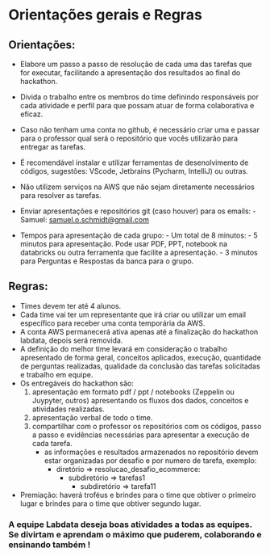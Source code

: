 # Orientações gerais e Regras

## Orientações:
   - Elabore um passo a passo de resolução de cada uma das tarefas que for executar, facilitando a apresentação dos resultados ao final do hackathon.  
   - Divida o trabalho entre os membros do time definindo responsáveis por cada atividade e perfil para que possam atuar de forma colaborativa e eficaz.
   - Caso não tenham uma conta no github, é necessário criar uma e passar para o professor qual será o repositório que vocês utilizarão para entregar as tarefas.
   - É recomendável instalar e utilizar ferramentas de desenolvimento de códigos, sugestões: VScode, Jetbrains (Pycharm, IntelliJ) ou outras.
   - Não utilizem serviços na AWS que não sejam diretamente necessários para resolver as tarefas.

- Enviar apresentações e repositórios git (caso houver) para os emails:
        - Samuel: samuel.o.schmidt@gmail.com
        
- Tempos para apresentação de cada grupo:
        - Um total de 8 minutos:
            - 5 minutos para apresentação. Pode usar PDF, PPT, notebook na databricks ou outra ferramenta que facilite a apresentação.
            - 3 minutos para Perguntas e Respostas da banca para o grupo.
            
## Regras:
   - Times devem ter até 4 alunos.
   - Cada time vai ter um representante que irá criar ou utilizar um email específico para receber uma conta temporária da AWS.
   - A conta AWS permanecerá ativa apenas até a finalização do hackathon labdata, depois será removida.
   - A definição do melhor time levará em consideração o trabalho apresentado de forma geral, conceitos aplicados, execução, quantidade de perguntas realizadas, qualidade da conclusão das tarefas solicitadas e trabalho em equipe.
   - Os entregáveis do hackathon são: 
     1) apresentação em formato pdf / ppt / notebooks (Zeppelin ou Juypyter, outros) apresentando os fluxos dos dados, conceitos e atividades realizadas. 
     2) apresentação verbal de todo o time. 
     3) compartilhar com o professor os repositórios com os códigos, passo a passo e evidências necessárias para apresentar a execução de cada tarefa.
        - as informações e resultados armazenados no repositório devem estar organizadas por desafio e por numero de tarefa, exemplo: 
            - diretório => resolucao_desafio_ecommerce:
                - subdiretório => tarefas1
                    - subdiretório => tarefa11   
   - Premiação: haverá troféus e brindes para o time que obtiver o primeiro lugar e brindes para o time que obtiver segundo lugar. 


### A equipe Labdata deseja boas atividades a todas as equipes. Se divirtam e aprendam o máximo que puderem, colaborando e ensinando também !

